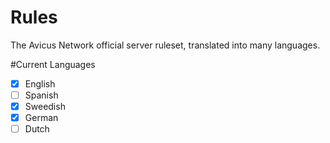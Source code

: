 # Rules
The Avicus Network official server ruleset, translated into many languages.

#Current Languages

 - [x] English
 - [ ] Spanish
 - [x] Sweedish
 - [x] German
 - [ ] Dutch
